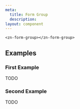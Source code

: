 ```yaml
---
meta:
  title: Form Group
  description:
layout: component
---
```


```html:preview
<zn-form-group></zn-form-group>
```

## Examples

### First Example

TODO

### Second Example

TODO


